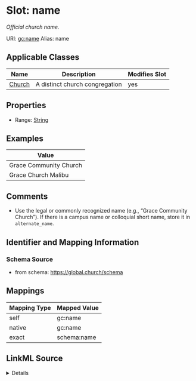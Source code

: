 

# Slot: name 


_Official church name._





URI: [gc:name](https://global.church/schema/name)
Alias: name

<!-- no inheritance hierarchy -->





## Applicable Classes

| Name | Description | Modifies Slot |
| --- | --- | --- |
| [Church](Church.md) | A distinct church congregation |  yes  |






## Properties

* Range: [String](String.md)





## Examples

| Value |
| --- |
| Grace Community Church |
| Grace Church Malibu |

## Comments

* Use the legal or commonly recognized name (e.g., “Grace Community Church”).
If there is a campus name or colloquial short name, store it in `alternate_name`.


## Identifier and Mapping Information






### Schema Source


* from schema: https://global.church/schema




## Mappings

| Mapping Type | Mapped Value |
| ---  | ---  |
| self | gc:name |
| native | gc:name |
| exact | schema:name |




## LinkML Source

<details>
```yaml
name: name
description: Official church name.
comments:
- 'Use the legal or commonly recognized name (e.g., “Grace Community Church”).

  If there is a campus name or colloquial short name, store it in `alternate_name`.

  '
examples:
- value: Grace Community Church
  description: Formal church name.
- value: Grace Church Malibu
  description: Name with locality qualifier.
in_subset:
- church_core
- public
from_schema: https://global.church/schema
exact_mappings:
- schema:name
rank: 1000
alias: name
domain_of:
- Church
range: string

```
</details>